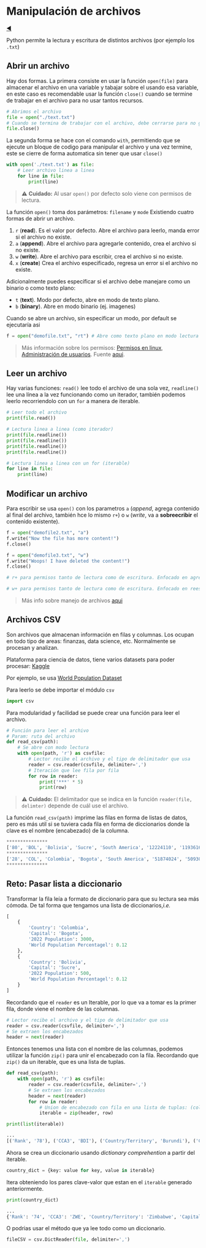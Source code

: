 # Manipulación de archivos

[◀️](./../README.md)

Python permite la lectura y escritura de distintos archivos (por ejemplo los `.txt`)

## Abrir un archivo

Hay dos formas. La primera consiste en usar la función `open(file)` para almacenar el archivo en una variable y tabajar sobre el usando esa variable, en este caso es recomendable usar la función `close()` cuando se termine de trabajar en el archivo para no usar tantos recursos.

```python
# Abrimos el archivo
file = open("./text.txt")
# Cuando se termina de trabajar con el archivo, debe cerrarse para no gastar recursos
file.close()
```

La segunda forma se hace con el comando `with`, permitiendo que se ejecute un bloque de codigo para manipular el archivo y una vez termine, este se cierre de forma automatica sin tener que usar `close()`

```python
with open('./text.txt') as file:
    # Leer archivo linea a linea
    for line in file:
        print(line)
```

> ⚠️ **Cuidado:** Al usar `open()` por defecto solo viene con permisos de lectura.

La función `open()` toma dos parámetros: `filename` y `mode` Existiendo cuatro formas de abrir un archivo.

1. `r` (**read**). Es el valor por defecto. Abre el archivo para leerlo, manda error si el archivo no existe.
2. `a` (**append**). Abre el archivo para agregarle contenido, crea el archivo si no existe.
3. `w` (**write**). Abre el archivo para escribir, crea el archivo si no existe.
4. `x` (**create**) Crea el archivo especificado, regresa un error si el archivo no existe.

Adicionalmente puedes específicar si el archivo debe manejare como un binario o como texto plano:

- `t` (**text**). Modo por defecto, abre en modo de texto plano.
- `b` (**binary**). Abre en modo binario (ej. imagenes)

Cuando se abre un archivo, sin especificar un modo, por default se ejecutaría asi

```python
f = open("demofile.txt", "rt") # Abre como texto plano en modo lectura
```

> Más información sobre los permisos: [Permisos en linux][2], [Administración de usuarios][3]. Fuente [aqui][4].

## Leer un archivo

Hay varias funciones: `read()` lee todo el archivo de una sola vez, `readline()` lee una línea a la vez funcionando como un iterador, también podemos leerlo recorriendolo con un `for` a manera de iterable.

```python
# Leer todo el archivo
print(file.read())

# Lectura linea a linea (como iterador)
print(file.readline())
print(file.readline())
print(file.readline())
print(file.readline())

# Lectura linea a linea con un for (iterable)
for line in file:
    print(line)
```

## Modificar un archivo

Para escribir se usa `open()` con los parametros `a` (*append*, agrega contenido al final del archivo, también hce lo mismo `r+`) o `w` (*write*, va a **sobreecribir** el contenido existente).

```python
f = open("demofile2.txt", "a")
f.write("Now the file has more content!")
f.close()

f = open("demofile3.txt", "w")
f.write("Woops! I have deleted the content!")
f.close()

# r+ para permisos tanto de lectura como de escritura. Enfocado en agregar nuevo contenido al contenido existente en el archivo

# w+ para permisos tanto de lectura como de escritura. Enfocado en reescribir el contenido existente
```

> Más info sobre manejo de archivos [aqui][1]

## Archivos CSV

Son archivos que almacenan información en filas y columnas. Los ocupan en todo tipo de areas: finanzas, data science, etc. Normalmente se procesan y analizan.

Plataforma para ciencia de datos, tiene varios datasets para poder procesar: [Kaggle](https://www.kaggle.com/)

Por ejemplo, se usa [World Population Dataset](https://www.kaggle.com/datasets/iamsouravbanerjee/world-population-dataset)

Para leerlo se debe importar el módulo `csv`

```python
import csv
```

Para modularidad y facilidad se puede crear una función para leer el archivo.

```python
# Función para leer el archivo
# Param: ruta del archivo
def read_csv(path):
    # Se abre con modo lectura
    with open(path, 'r') as csvfile:
        # Lector recibe el archivo y el tipo de delimitador que usa
        reader = csv.reader(csvfile, delimiter=',')
        # Iteración que lee fila por fila
        for row in reader:
            print('***' * 5)
            print(row)
```

> ⚠️ **Cuidado:** El delimitador que se indica en la función `reader(file, delimter)` depende de cuál use el archivo.

La función `read_csv(path)` imprime las filas en forma de listas de datos, pero es más util si se tuviera cada fila en forma de diccionarios donde la clave es el nombre (encabezado) de la columna.

```python
***************
['80', 'BOL', 'Bolivia', 'Sucre', 'South America', '12224110', '11936162', '11090085', '10223270', '8592656', '7096194', '5736088', '4585693', '1098581', '11.1272', '1.012', '0.15']
***************
['28', 'COL', 'Colombia', 'Bogota', 'South America', '51874024', '50930662', '47119728', '44816108', '39215135', '32601393', '26176195', '20905254', '1141748', '45.4339', '1.0069', '0.65']
***************
```

## Reto: Pasar lista a diccionario

Transformar la fila leía a formato de diccionario para que su lectura sea más cómoda. De tal forma que tengamos una lista de diccionarios,*i.e.*

```python
[
    {
        'Country': 'Colombia',
        'Capital': 'Bogota',
        '2022 Population': 3000,
        'World Population Percentagel': 0.12
    },
    {
        'Country': 'Bolivia',
        'Capital': 'Sucre',
        '2022 Population': 500,
        'World Population Percentagel': 0.12
    }
]
```

Recordando que el `reader` es un Iterable, por lo que va a tomar es la primer fila, donde viene el nombre de las columnas.

```python
# Lector recibe el archivo y el tipo de delimitador que usa
reader = csv.reader(csvfile, delimiter=',')
# Se extraen los encabezados
header = next(reader)
```

Entonces tenemos una lista con el nombre de las columnas, podemos utilizar la función `zip()` para unir el encabezado con la fila. Recordando que `zip()` da un iterable, que es una lista de tuplas.

```python
def read_csv(path):
    with open(path, 'r') as csvfile:
        reader = csv.reader(csvfile, delimiter=',')
        # Se extraen los encabezados
        header = next(reader)
        for row in reader:
            # Union de encabezado con fila en una lista de tuplas: (columna, valor)
            iterable = zip(header, row)
```

```python
print(list(iterable))

...
[('Rank', '78'), ('CCA3', 'BDI'), ('Country/Territory', 'Burundi'), ('Capital', 'Bujumbura'), ('Continent', 'Africa'), ('2022 Population', '12889576'), ('2020 Population', '12220227'), ('2015 Population', '10727148'), ('2010 Population', '9126605'), ('2000 Population', '6307659'), ('1990 Population', '5483793'), ('1980 Population', '4312834'), ('1970 Population', '3497834'), ('Area (km²)', '27834'), ('Density (per km²)', '463.0874'), ('Growth Rate', '1.027'), ('World Population Percentage', '0.16')]
```

Ahora se crea un diccionario usando *dictionary comprehention* a partir del iterable.

```python
country_dict = {key: value for key, value in iterable}
```

Itera obteniendo los pares clave-valor que estan en el `iterable` generado anteriormente.

```python
print(country_dict)

...
{'Rank': '74', 'CCA3': 'ZWE', 'Country/Territory': 'Zimbabwe', 'Capital': 'Harare', 'Continent': 'Africa', '2022 Population': '16320537', '2020 Population': '15669666', '2015 Population': '14154937', '2010 Population': '12839771', '2000 Population': '11834676', '1990 Population': '10113893', '1980 Population': '7049926', '1970 Population': '5202918', 'Area (kmÂ²)': '390757', 'Density (per kmÂ²)': '41.7665', 'Growth Rate': '1.0204', 'World Population Percentage': '0.2'}
```

O podrias usar el método que ya lee todo como un diccionario.

```python
fileCSV = csv.DictReader(file, delimiter=',')
```

<!-- Referencias -->

[1]: <https://realpython.com/working-with-files-in-python/> "Working With Files in Python"
[2]: <https://platzi.com/blog/cosas-que-nos-sabias-sobre-el-sistema-de-permisos-de-linux-realmente-es-octal/> "¡Cosas que nos sabías sobre el sistema de permisos de Linux! ¿Realmente es octal?"
[3]: <https://platzi.com/blog/administracion-usuarios-servidores-linux/> "Domina la Administración de Usuarios y Permisos en Servidores Linux"
[4]: <https://www.w3schools.com/python/python_file_handling.asp> "Python file handling"
